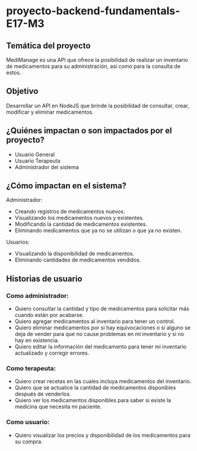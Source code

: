 # proyecto-backend-fundamentals-E17-M3

## Temática del proyecto
MediManage es una API que ofrece la posibilidad de realizar un inventario de medicamentos para su administración, así como para la consulta de estos.

## Objetivo
Desarrollar un API en NodeJS que brinde la posibilidad de consultar, crear, modificar y eliminar medicamentos.

## ¿Quiénes impactan o son impactados por el proyecto?
- Usuario General
- Usuario Terapeuta
- Administrador del sistema

## ¿Cómo impactan en el sistema?
Administrador:
- Creando registros de medicamentos nuevos.
- Visualizando los medicamentos nuevos y existentes.
- Modificando la cantidad de medicamentos existentes.
- Eliminando medicamentos que ya no se utilizan o que ya no existen.

Usuarios:
- Visualizando la disponibilidad de medicamentos.
- Eliminando cantidades de medicamentos vendidos.


## Historias de usuario

### Como administrador:
- Quiero consultar la cantidad y tipo de medicamentos para solicitar más cuando están por acabarse.
- Quiero agregar medicamentos al inventario para tener un control.
- Quiero eliminar medicamentos por si hay equivocaciones o si alguno se deja de vender para que no cause problemas en mi inventario y si no hay en existencia.
- Quiero editar la información del medicamento para tener mi inventario actualizado y corregir errores.
### Como terapeuta:
- Quiero crear recetas en las cuales incluya medicamentos del inventario.
- Quiero que se actualice la cantidad de medicamentos disponibles después de venderlos.
- Quiero ver los medicamentos disponibles para saber si existe la medicina que necesita mi paciente.
### Como usuario:
- Quiero visualizar los precios y disponibilidad de los medicamentos para su compra.